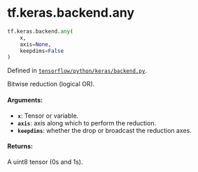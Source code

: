 <div itemscope itemtype="http://developers.google.com/ReferenceObject">
<meta itemprop="name" content="tf.keras.backend.any" />
<meta itemprop="path" content="Stable" />
</div>

# tf.keras.backend.any

``` python
tf.keras.backend.any(
    x,
    axis=None,
    keepdims=False
)
```



Defined in [`tensorflow/python/keras/backend.py`](https://www.tensorflow.org/code/tensorflow/python/keras/backend.py).

Bitwise reduction (logical OR).

#### Arguments:

* <b>`x`</b>: Tensor or variable.
* <b>`axis`</b>: axis along which to perform the reduction.
* <b>`keepdims`</b>: whether the drop or broadcast the reduction axes.


#### Returns:

A uint8 tensor (0s and 1s).